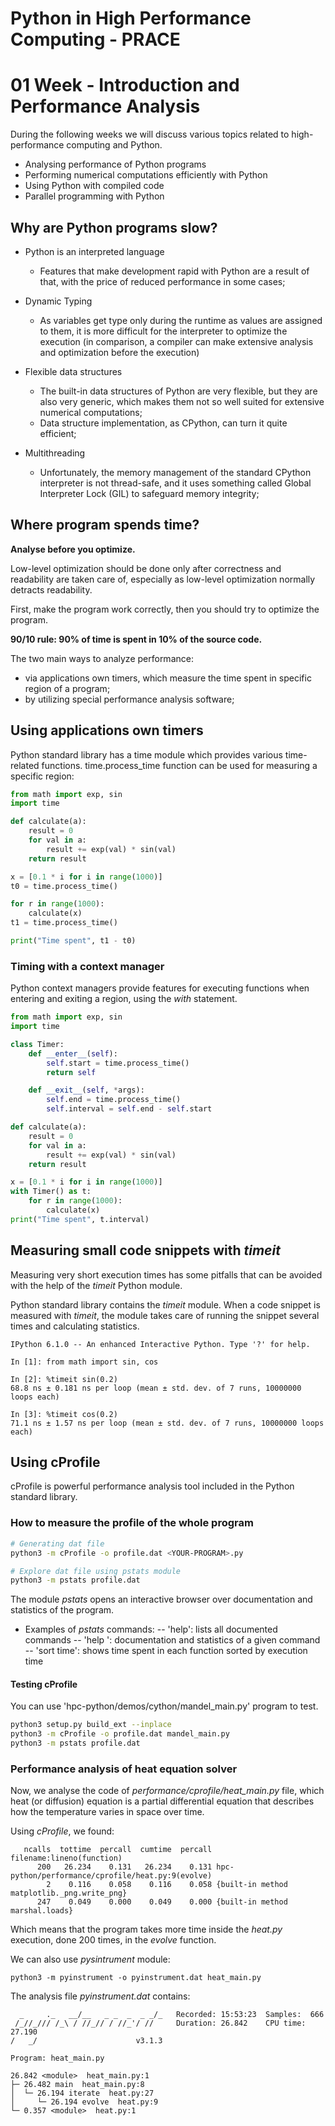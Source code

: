 # Python in High Performance Computing - PRACE
# 01 Week - Introduction and Performance Analysis

During the following weeks we will discuss various topics related to high-performance computing and Python.

- Analysing performance of Python programs
- Performing numerical computations efficiently with Python
- Using Python with compiled code
- Parallel programming with Python

## Why are Python programs slow?

- Python is an interpreted language 
  - Features that make development rapid with Python are a result of that, with the price of reduced performance in some cases;

- Dynamic Typing
  - As variables get type only during the runtime as values are assigned to them, it is more difficult for the interpreter to optimize the execution (in comparison, a compiler can make extensive analysis and optimization before the execution)

- Flexible data structures
  - The built-in data structures of Python are very flexible, but they are also very generic, which makes them not so well suited for extensive numerical computations;
  - Data structure implementation, as CPython, can turn it quite efficient;

- Multithreading
  - Unfortunately, the memory management of the standard CPython interpreter is not thread-safe, and it uses something called Global Interpreter Lock (GIL) to safeguard memory integrity;

## Where program spends time?

**Analyse before you optimize.**

Low-level optimization should be done only after correctness and readability are taken care of, especially as low-level optimization normally detracts readability.

First, make the program work correctly, then you should try to optimize the program.

**90/10 rule: 90% of time is spent in 10% of the source code.**

The two main ways to analyze performance:
- via applications own timers, which measure the time spent in specific region of a program;
- by utilizing special performance analysis software;

## Using applications own timers

Python standard library has a time module which provides various time-related functions. time.process_time function can be used for measuring a specific region:

```python
from math import exp, sin
import time

def calculate(a):
    result = 0
    for val in a:
        result += exp(val) * sin(val)
    return result

x = [0.1 * i for i in range(1000)]
t0 = time.process_time()

for r in range(1000):
    calculate(x)
t1 = time.process_time()

print("Time spent", t1 - t0)
```

### Timing with a context manager

Python context managers provide features for executing functions when entering and exiting a region, using the *with* statement.

```python
from math import exp, sin
import time

class Timer:
    def __enter__(self):
        self.start = time.process_time()
        return self

    def __exit__(self, *args):
        self.end = time.process_time()
        self.interval = self.end - self.start

def calculate(a):
    result = 0
    for val in a:
        result += exp(val) * sin(val)
    return result

x = [0.1 * i for i in range(1000)]
with Timer() as t:
    for r in range(1000):
        calculate(x)
print("Time spent", t.interval)
```

## Measuring small code snippets with *timeit*

Measuring very short execution times has some pitfalls that can be avoided with the help of the *timeit* Python module.

Python standard library contains the *timeit* module. When a code snippet is measured with *timeit*, the module takes care of running the snippet several times and calculating statistics.

```
IPython 6.1.0 -- An enhanced Interactive Python. Type '?' for help.

In [1]: from math import sin, cos

In [2]: %timeit sin(0.2)
68.8 ns ± 0.181 ns per loop (mean ± std. dev. of 7 runs, 10000000 loops each)

In [3]: %timeit cos(0.2)
71.1 ns ± 1.57 ns per loop (mean ± std. dev. of 7 runs, 10000000 loops each)
```

## Using cProfile

cProfile is powerful performance analysis tool included in the Python standard library.

### How to measure the profile of the whole program

```sh
# Generating dat file
python3 -m cProfile -o profile.dat <YOUR-PROGRAM>.py

# Explore dat file using pstats module
python3 -m pstats profile.dat
```

The module *pstats* opens an interactive browser over documentation and statistics of the program.

- Examples of *pstats* commands:
-- 'help': lists all documented commands
-- 'help <COMMAND>': documentation and statistics of a given command
-- 'sort time': shows time spent in each function sorted by execution time

#### Testing cProfile
You can use 'hpc-python/demos/cython/mandel_main.py' program to test.

```sh
python3 setup.py build_ext --inplace
python3 -m cProfile -o profile.dat mandel_main.py 
python3 -m pstats profile.dat
```

### Performance analysis of heat equation solver

Now, we analyse the code of *performance/cprofile/heat_main.py* file, which heat (or diffusion) equation is a partial differential equation that describes how the temperature varies in space over time.

Using *cProfile*, we found:

```
   ncalls  tottime  percall  cumtime  percall filename:lineno(function)
      200   26.234    0.131   26.234    0.131 hpc-python/performance/cprofile/heat.py:9(evolve)
        2    0.116    0.058    0.116    0.058 {built-in method matplotlib._png.write_png}
      247    0.049    0.000    0.049    0.000 {built-in method marshal.loads}
```

Which means that the program takes more time inside the *heat.py* execution, done 200 times, in the *evolve* function.

We can also use *pysintrument* module:

```
python3 -m pyinstrument -o pyinstrument.dat heat_main.py
```

The analysis file *pyinstrument.dat* contains:

```
  _     ._   __/__   _ _  _  _ _/_   Recorded: 15:53:23  Samples:  666
 /_//_/// /_\ / //_// / //_'/ //     Duration: 26.842    CPU time: 27.190
/   _/                      v3.1.3

Program: heat_main.py

26.842 <module>  heat_main.py:1
├─ 26.482 main  heat_main.py:8
│  └─ 26.194 iterate  heat.py:27
│     └─ 26.194 evolve  heat.py:9
└─ 0.357 <module>  heat.py:1
```